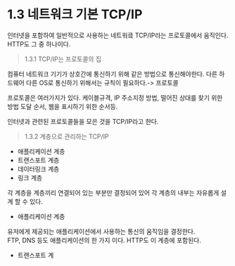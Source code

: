 # 1.3 네트워크 기본 TCP/IP

인터넷을 포함하여 일반적으로 사용하는 네트워킄 TCP/IP라는 프로토콜에서 움직인다. HTTP도 그 중 하나이다.

> 1.3.1 TCP/IP는 프로토콜의 집

컴퓨터 네트워크 기기가 상호간에 통신하기 위해 같은 방법으로 통신해야한다. 다른 하드웨어 다른 OS로 통신하기 위해서는 규칙이 필요하다.-&gt; 프로토콜

프로토콜은 여러가지가 있다. 케이블규격, IP 주소지정 방법, 떨어진 상대를 찾기 위한 방법 도달 순서, 웹을 표시하기 위한 순서등.

인터넷과 관련된 프로토콜들을 모은 것을 TCP/IP라고 한다.

> 1.3.2 계층으로 관리하는 TCP/IP

* 애플리케이션 계층
* 트랜스포트 계층
* 데이터링크 계층
* 링크 계층 

각 계층을 계층끼리 연결되어 있는 부분만 결정되어 있어 각 계층의 내부는 자유롭게 설계 할 수 있다.

* 애플리케이션 계층

유저에게 제공되는 애플리케이션에서 사용하는 통신의 움직임을 결정한다.  
FTP, DNS 등도 애플리케이션의 한 가지 이다. HTTP도 이 계층에 포함된다.

* 트랜스포트 계



